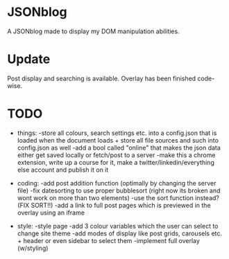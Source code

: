 # JSONblog
A JSONblog made to display my DOM manipulation abilities.

# Update
Post display and searching is available. Overlay has been finished code-wise.

# TODO
- things:
    -store all colours, search settings etc. into a config.json that is loaded when the document loads
        + store all file sources and such into config.json as well
    -add a bool called "online" that makes the json data either get saved locally or fetch/post to a server
    -make this a chrome extension, write up a course for it, make a twitter/linkedin/everything else account and publish it on it


- coding:
    -add post addition function (optimally by changing the server file)
    -fix datesorting to use proper bubblesort (right now its broken and wont work on more than two elements)
        -use the sort function instead? (FIX SORT!!)
    -add a link to full post pages which is previewed in the overlay using an iframe

- style:
    -style page
    -add 3 colour variables which the user can select to change site theme
    -add modes of display like post grids, carousels etc. + header or even sidebar to select them
    -implement full overlay (w/styling)
